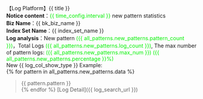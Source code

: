 【Log Platform】{{ title }}  
**Notice content**：<font color="info">{{ time_config.interval }}</font> new pattern statistics  
**Biz Name**：{{ bk_biz_name }}  
**Index Set Name**：{{ index_set_name }}  
**Log analysis**：New pattern <font color="info">({{ all_patterns.new_patterns.pattern_count }})</font>，Total Logs <font color="info">({{ all_patterns.new_patterns.log_count }})</font>, The max number of pattern logs: <font color="info">({{ all_patterns.new_patterns.max_num }})</font> <font color="info">({{ all_patterns.new_patterns.percentage }}%)</font>   
New {{ log_col_show_type }} Example:  
{% for pattern in all_patterns.new_patterns.data %}
>{{ pattern.pattern }}  
{% endfor %}
[Log Detail]({{ log_search_url }})  
